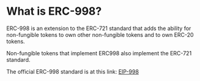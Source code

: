 # What is ERC-998?

ERC-998 is an extension to the ERC-721 standard that adds the ability for non-fungible tokens to own other non-fungible tokens and to own ERC-20 tokens.

Non-fungible tokens that implement ERC998 also implement the ERC-721 standard.

The official ERC-998 standard is at this link: [EIP-998](https://eips.ethereum.org/EIPS/eip-998)

